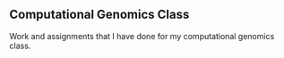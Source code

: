 ## Computational Genomics Class
Work and assignments that I have done for my computational genomics class.
